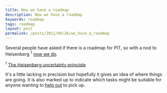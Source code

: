 ```yaml
---
title: Now we have a roadmap
description: Now we have a roadmap
keywords: roadmap
tags: roadmap
layout: post
permalink: /posts/2011/09/26/we_have_a_roadmap
---
```


Several people have asked if there is a roadmap for PIT, so with a nod to Heisenberg <sup>1</sup> [now we do](/roadmap/).

<sup>1</sup> [The Heisenberg uncertainty principle](http://en.wikipedia.org/wiki/Uncertainty_principle)

It's a little lacking in precision but hopefully it gives an idea of where things are going. It is also marked up to indicate which tasks might
be suitable for anyone wanting to [help out](/how_to_help) to pick up.










